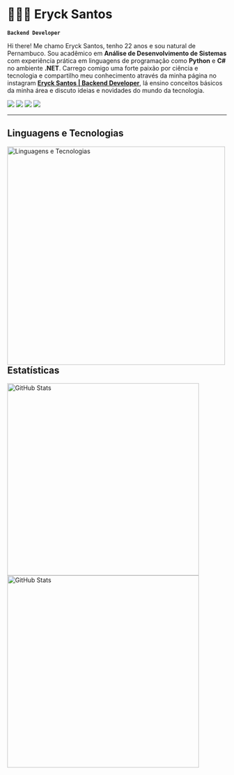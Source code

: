 # 👩🏻‍💻 Eryck Santos

**`Backend Developer`**

Hi there! Me chamo Eryck Santos, tenho 22 anos e sou natural de Pernambuco. Sou acadêmico em **Análise de Desenvolvimento de Sistemas** com experiência prática em linguagens de programação como **Python** e **C#** no ambiente **.NET**. Carrego comigo uma forte paixão por ciência e tecnologia e compartilho meu conhecimento através da minha página no instagram [**Eryck Santos | Backend Developer**](https://www.instagram.com/just.do.code), lá ensino conceitos básicos da minha área e discuto ideias e novidades do mundo da tecnologia.

<p 
    align="left">
    <a href="https://www.instagram.com/just.do.code"><img src="https://img.shields.io/badge/-Instagram-%23E4405F?style=for-the-badge&logo=instagram&logoColor=white"></a>
    <a href="mailto:dev.erycksantos@gmail.com"><img src="https://img.shields.io/badge/Gmail-D14836?style=for-the-badge&logo=gmail&logoColor=white"></a>
    <a href="https://www.linkedin.com/in/eryck-santos-ba56b4219/"><img src="https://img.shields.io/badge/LinkedIn-0077B5?style=for-the-badge&logo=linkedin&logoColor=white"></a>
    <img src="https://custom-icon-badges.demolab.com/badge/Pernambuco-BR-green?style=for-the-badge&logo=location&logoColor=yellow"/></a>          
</p>

---

## Linguagens e Tecnologias
<!-- referência: https://github.com/tandpfun/skill-icons -->

<img
align="left"
title="Linguagens e Tecnologias"
width="500px"
style="padding-right: 10px;"
src="https://skillicons.dev/icons?i=py,fastapi,cs,dotnet,vscode,postgresql,docker" 
/>

<br/>
<br/>
<br/>


---

## Estatísticas
<!-- referência: https://github.com/anuraghazra/github-readme-stats -->

<img
    align="left"
    Title="GitHub Stats"
    width="440"
    style="padding-right: 10px;"
src="https://github-readme-stats.vercel.app/api?username=devEryckSantos&show_icons=true&theme=tokyonight&include_all_commits=true&locale=pt-br"
/>
<img
    align="left"
    Title="GitHub Stats"
    width="440"
    style="padding-right: 10px;"
src="https://github-readme-stats.vercel.app/api/top-langs/?username=devEryckSantos&theme=tokyonight&layout=compact&custom_title=Tecnologias&langs_count=7"
/>


